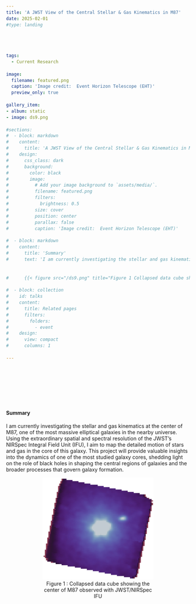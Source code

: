 ```yaml
---
title: 'A JWST View of the Central Stellar & Gas Kinematics in M87'
date: 2025-02-01
#type: landing




tags:
  - Current Research

image:
  filename: featured.png
  caption: 'Image credit:  Event Horizon Telescope (EHT)'
  preview_only: true

gallery_item: 
- album: static
- image: ds9.png

#sections:
#  - block: markdown
#    content:
#      title: 'A JWST View of the Central Stellar & Gas Kinematics in M87'
#    design:
#      css_class: dark
#      background:
#        color: black
#        image:
#          # Add your image background to `assets/media/`.
#          filename: featured.png
#          filters:
#            brightness: 0.5
#          size: cover
#          position: center
#          parallax: false
#          caption: 'Image credit:  Event Horizon Telescope (EHT)'

#  - block: markdown
#    content:
#      title: 'Summary'
#      text: 'I am currently investigating the stellar and gas kinematics at the center of M87, one of the most massive elliptical galaxies in the nearby universe. Using the extraordinary spatial and spectral resolution of the JWST’s NIRSpec Integral Field Unit (IFU), I aim to map the detailed motion of stars and gas in the core of this galaxy. This project will provide valuable insights into the dynamics of one of the most studied galaxy cores, shedding light on the role of black holes in shaping the central regions of galaxies and the broader processes that govern galaxy formation. 
      

#      {{< figure src="/ds9.png" title="Figure 1 Collapsed data cube showing the center of M87 observed with JWST/NIRSpec IFU." >}}'

#  - block: collection
#    id: talks
#    content:
#      title: Related pages
#      filters:
#        folders:
#          - event
#    design:
#      view: compact
#      columns: 1

---
```

<html>
<head>
  <style>
    .image-band {
      width: 100%; /* Full width */
      height: 100px; /* Adjust the height to make it thin */
      background-image: url('featured.png'); /* Replace with your image path */
      background-size: cover; /* Ensures the image covers the entire band */
      background-repeat: no-repeat; /* Prevents tiling */
      background-position: center; /* Centers the image */
  </style>

</head>
<body>
<main>
 <div class="image-band"></div>


#### Summary
I am currently investigating the stellar and gas kinematics at the center of M87, one of the most massive elliptical galaxies in the nearby universe. Using the extraordinary spatial and spectral resolution of the JWST’s NIRSpec Integral Field Unit (IFU), I aim to map the detailed motion of stars and gas in the core of this galaxy. This project will provide valuable insights into the dynamics of one of the most studied galaxy cores, shedding light on the role of black holes in shaping the central regions of galaxies and the broader processes that govern galaxy formation.

<figure style="display: block; margin-left: 100px; margin-right: 100px; text-align: center">
<img src="ds9.png" style="width:400px;height:auto"/> 
<figcaption>Figure 1 : Collapsed data cube showing the center of M87 observed with JWST/NIRSpec IFU</figcaption>
</figure>

</main>
</body>

<html>
